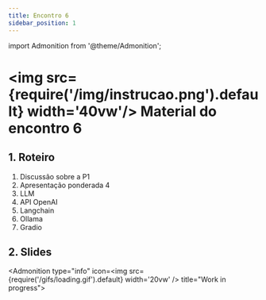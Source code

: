 ```yaml
---
title: Encontro 6
sidebar_position: 1
---
```

import Admonition from '@theme/Admonition';

# <img src={require('/img/instrucao.png').default} width='40vw'/> Material do encontro 6

## 1. Roteiro 
1. Discussão sobre a P1
2. Apresentação ponderada 4
3. LLM
4. API OpenAI
5. Langchain
6. Ollama
7. Gradio

## 2. Slides 

<Admonition 
    type="info" 
    icon=<img src={require('/gifs/loading.gif').default} width='20vw' />
    title="Work in progress">

</Admonition>
